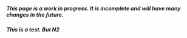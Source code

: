 ##### **This page is a work in progress. It is incomplete and will have many changes in the future.**
##### This is a test. But N2